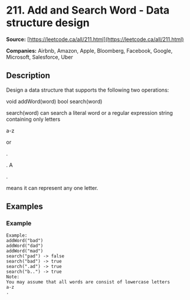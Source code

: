 # 211. Add and Search Word - Data structure design

**Source:** [https://leetcode.ca/all/211.html](https://leetcode.ca/all/211.html)

**Companies:** Airbnb, Amazon, Apple, Bloomberg, Facebook, Google, Microsoft, Salesforce, Uber

## Description

Design a data structure that supports the following two operations:

void addWord(word)
bool search(word)

search(word) can search a literal word or a regular expression string containing only letters

a-z

or

.

. A

.

means it can represent any one letter.

## Examples

### Example

```
Example:
addWord("bad")
addWord("dad")
addWord("mad")
search("pad") -> false
search("bad") -> true
search(".ad") -> true
search("b..") -> true
Note:
You may assume that all words are consist of lowercase letters
a-z
.
```

